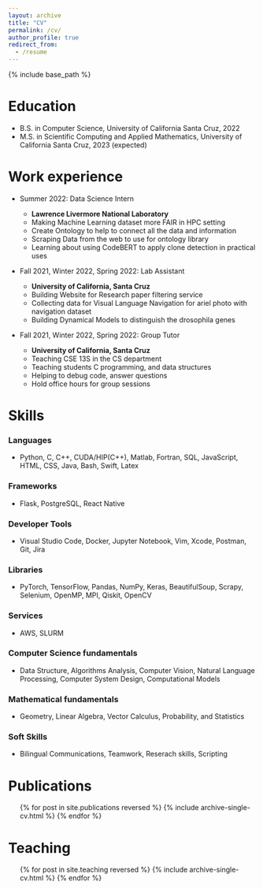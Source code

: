```yaml
---
layout: archive
title: "CV"
permalink: /cv/
author_profile: true
redirect_from:
  - /resume
---
```


{% include base_path %}

Education
======
* B.S. in Computer Science, University of California Santa Cruz, 2022
* M.S. in Scientific Computing and Applied Mathematics,  University of California Santa Cruz, 2023 (expected)
<!-- * Ph.D in Version Control Theory, GitHub University, 2018 (expected) -->

Work experience
======
* Summer 2022: 
Data Science Intern
  * **Lawrence Livermore National Laboratory**
  * Making Machine Learning dataset more FAIR in HPC setting
  * Create Ontology to help to connect all the data and information
  * Scraping Data from the web to use for ontology library
  * Learning about using CodeBERT to apply clone detection in practical uses

* Fall 2021, Winter 2022, Spring 2022: Lab Assistant
  * **University of California, Santa Cruz**
  * Building Website for Research paper filtering service 
  * Collecting data for Visual Language Navigation for ariel photo with navigation dataset
  * Building Dynamical Models to distinguish the drosophila genes

* Fall 2021, Winter 2022, Spring 2022: Group Tutor
  * **University of California, Santa Cruz**
  * Teaching CSE 13S in the CS department
  * Teaching students C programming, and data structures
  * Helping to debug code, answer questions
  * Hold office hours for group sessions
  
  
Skills
======
### Languages
- Python, C, C++, CUDA/HIP(C++), Matlab, Fortran, SQL, JavaScript, HTML, CSS, Java, Bash, Swift, Latex

### Frameworks
- Flask, PostgreSQL, React Native

### Developer Tools 
- Visual Studio Code, Docker, Jupyter Notebook, Vim, Xcode, Postman, Git, Jira

### Libraries 
- PyTorch, TensorFlow, Pandas, NumPy, Keras, BeautifulSoup, Scrapy, Selenium, OpenMP, MPI, Qiskit, OpenCV

### Services 
- AWS, SLURM

### Computer Science fundamentals 
- Data Structure, Algorithms Analysis, Computer Vision, Natural Language Processing, Computer System Design, Computational Models
### Mathematical fundamentals
- Geometry, Linear Algebra, Vector Calculus, Probability, and Statistics

### Soft Skills 
- Bilingual Communications, Teamwork, Reserach skills, Scripting


Publications
======
  <ul>{% for post in site.publications reversed %}
    {% include archive-single-cv.html %}
  {% endfor %}</ul>
  
<!-- Talks
======
  <ul>{% for post in site.talks %}
    {% include archive-single-talk-cv.html %}
  {% endfor %}</ul> -->
  
Teaching
======
  <ul>{% for post in site.teaching reversed %}
    {% include archive-single-cv.html %}
  {% endfor %}</ul>
  
